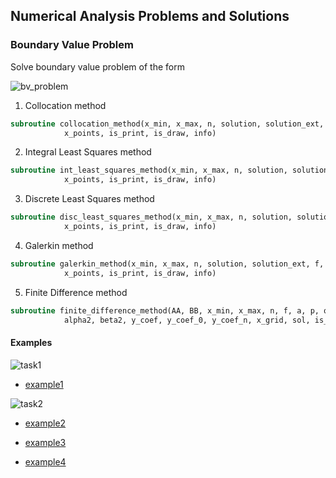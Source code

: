 ## Numerical Analysis Problems and Solutions

### Boundary Value Problem
Solve boundary value problem of the form

![bv_problem](https://user-images.githubusercontent.com/62307154/101572047-fc1eb980-39e8-11eb-866a-cdca0f3c25f2.png)
1. Collocation method
```fortran
subroutine collocation_method(x_min, x_max, n, solution, solution_ext, f, a, p, q, basic, &
            x_points, is_print, is_draw, info)
```
2. Integral Least Squares method
```fortran
subroutine int_least_squares_method(x_min, x_max, n, solution, solution_ext, f, a, p, q, basic, &
            x_points, is_print, is_draw, info)
```
3. Discrete Least Squares method 
```fortran
subroutine disc_least_squares_method(x_min, x_max, n, solution, solution_ext, f, a, p, q, basic, &
            x_points, is_print, is_draw, info)
```
4. Galerkin method
```fortran
subroutine galerkin_method(x_min, x_max, n, solution, solution_ext, f, a, p, q, basic, &
            x_points, is_print, is_draw, info)
```
5. Finite Difference method
```fortran
subroutine finite_difference_method(AA, BB, x_min, x_max, n, f, a, p, q, alpha1, beta1, &
            alpha2, beta2, y_coef, y_coef_0, y_coef_n, x_grid, sol, is_print, is_draw, info)
```
#### Examples
![task1](https://user-images.githubusercontent.com/62307154/101655478-b8f93080-3a52-11eb-9785-2bd8ec22d53a.png)

- [example1](https://github.com/Papelbon/numerical-anal/blob/main/Boundary%20Value%20Problem/task1.f90)

![task2](https://user-images.githubusercontent.com/62307154/101656386-b0552a00-3a53-11eb-88e2-002531193f12.png)

- [example2](https://github.com/Papelbon/numerical-anal/blob/main/Boundary%20Value%20Problem/task2.f90)

- [example3](https://github.com/Papelbon/numerical-anal/blob/main/Boundary%20Value%20Problem/task3.f90)

- [example4](https://github.com/Papelbon/numerical-anal/blob/main/Boundary%20Value%20Problem/task4.f90)
